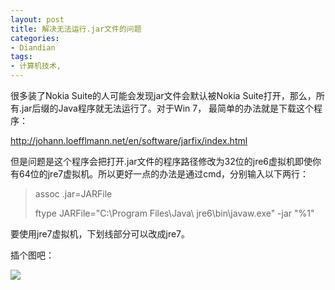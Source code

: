 ```yaml
---
layout: post
title: 解决无法运行.jar文件的问题
categories:
- Diandian
tags:
- 计算机技术, 
---
```

<p>很多装了Nokia Suite的人可能会发现jar文件会默认被Nokia Suite打开，那么，所有.jar后缀的Java程序就无法运行了。对于Win 7， 最简单的办法就是下载这个程序：</p>
<p><a href="http://johann.loefflmann.net/en/software/jarfix/index.html">http://johann.loefflmann.net/en/software/jarfix/index.html</a> </p>
<p>但是问题是这个程序会把打开.jar文件的程序路径修改为32位的jre6虚拟机即使你有64位的jre7虚拟机。所以更好一点的办法是通过cmd，分别输入以下两行：</p>
<blockquote>
 <p>assoc .jar=JARFile</p>
 <p>ftype JARFile=&quot;C:\Program Files\Java\<span class="edui-filter-underline"> jre6</span>\bin\javaw.exe&quot; -jar &quot;%1&quot;</p>
</blockquote>
<p>要使用jre7虚拟机，下划线部分可以改成jre7。</p>
<p>插个图吧：</p>
<p class="edui-filter-align-center"> <img src="http://m3.img.srcdd.com/farm4/d/2012/0705/23/C5C68373860B34DC678B43592F0B8E6F_B500_900_500_323.PNG" /><br /></p>